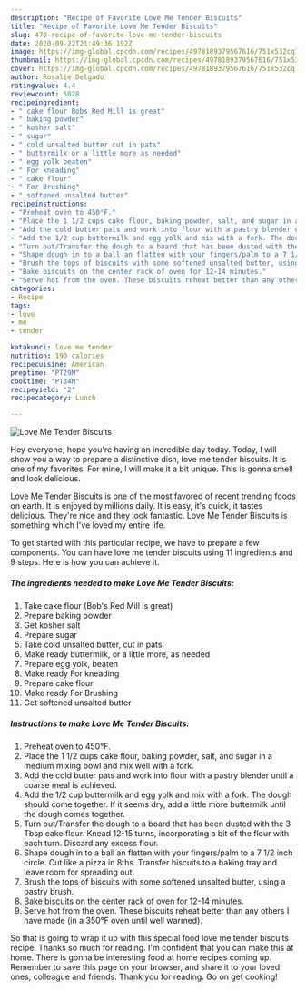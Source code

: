 ```yaml
---
description: "Recipe of Favorite Love Me Tender Biscuits"
title: "Recipe of Favorite Love Me Tender Biscuits"
slug: 470-recipe-of-favorite-love-me-tender-biscuits
date: 2020-09-22T21:49:36.192Z
image: https://img-global.cpcdn.com/recipes/4978189379567616/751x532cq70/love-me-tender-biscuits-recipe-main-photo.jpg
thumbnail: https://img-global.cpcdn.com/recipes/4978189379567616/751x532cq70/love-me-tender-biscuits-recipe-main-photo.jpg
cover: https://img-global.cpcdn.com/recipes/4978189379567616/751x532cq70/love-me-tender-biscuits-recipe-main-photo.jpg
author: Rosalie Delgado
ratingvalue: 4.4
reviewcount: 5028
recipeingredient:
- " cake flour Bobs Red Mill is great"
- " baking powder"
- " kosher salt"
- " sugar"
- " cold unsalted butter cut in pats"
- " buttermilk or a little more as needed"
- " egg yolk beaten"
- " For kneading"
- " cake flour"
- " For Brushing"
- " softened unsalted butter"
recipeinstructions:
- "Preheat oven to 450°F."
- "Place the 1 1/2 cups cake flour, baking powder, salt, and sugar in a medium mixing bowl and mix well with a fork."
- "Add the cold butter pats and work into flour with a pastry blender until a coarse meal is achieved."
- "Add the 1/2 cup buttermilk and egg yolk and mix with a fork. The dough should come together. If it seems dry, add a little more buttermilk until the dough comes together."
- "Turn out/Transfer the dough to a board that has been dusted with the 3 Tbsp cake flour. Knead 12-15 turns, incorporating a bit of the flour with each turn. Discard any excess flour."
- "Shape dough in to a ball an flatten with your fingers/palm to a 7 1/2 inch circle. Cut like a pizza in 8ths. Transfer biscuits to a baking tray and leave room for spreading out."
- "Brush the tops of biscuits with some softened unsalted butter, using a pastry brush."
- "Bake biscuits on the center rack of oven for 12-14 minutes."
- "Serve hot from the oven. These biscuits reheat better than any others I have made (in a 350°F oven until well warmed)."
categories:
- Recipe
tags:
- love
- me
- tender

katakunci: love me tender 
nutrition: 190 calories
recipecuisine: American
preptime: "PT29M"
cooktime: "PT34M"
recipeyield: "2"
recipecategory: Lunch

---
```



![Love Me Tender Biscuits](https://img-global.cpcdn.com/recipes/4978189379567616/751x532cq70/love-me-tender-biscuits-recipe-main-photo.jpg)

Hey everyone, hope you're having an incredible day today. Today, I will show you a way to prepare a distinctive dish, love me tender biscuits. It is one of my favorites. For mine, I will make it a bit unique. This is gonna smell and look delicious.

Love Me Tender Biscuits is one of the most favored of recent trending foods on earth. It is enjoyed by millions daily. It is easy, it's quick, it tastes delicious. They're nice and they look fantastic. Love Me Tender Biscuits is something which I've loved my entire life.




To get started with this particular recipe, we have to prepare a few components. You can have love me tender biscuits using 11 ingredients and 9 steps. Here is how you can achieve it.

<!--inarticleads1-->

##### The ingredients needed to make Love Me Tender Biscuits:

1. Take  cake flour (Bob&#39;s Red Mill is great)
1. Prepare  baking powder
1. Get  kosher salt
1. Prepare  sugar
1. Take  cold unsalted butter, cut in pats
1. Make ready  buttermilk, or a little more, as needed
1. Prepare  egg yolk, beaten
1. Make ready  For kneading
1. Prepare  cake flour
1. Make ready  For Brushing
1. Get  softened unsalted butter




<!--inarticleads2-->

##### Instructions to make Love Me Tender Biscuits:

1. Preheat oven to 450°F.
1. Place the 1 1/2 cups cake flour, baking powder, salt, and sugar in a medium mixing bowl and mix well with a fork.
1. Add the cold butter pats and work into flour with a pastry blender until a coarse meal is achieved.
1. Add the 1/2 cup buttermilk and egg yolk and mix with a fork. The dough should come together. If it seems dry, add a little more buttermilk until the dough comes together.
1. Turn out/Transfer the dough to a board that has been dusted with the 3 Tbsp cake flour. Knead 12-15 turns, incorporating a bit of the flour with each turn. Discard any excess flour.
1. Shape dough in to a ball an flatten with your fingers/palm to a 7 1/2 inch circle. Cut like a pizza in 8ths. Transfer biscuits to a baking tray and leave room for spreading out.
1. Brush the tops of biscuits with some softened unsalted butter, using a pastry brush.
1. Bake biscuits on the center rack of oven for 12-14 minutes.
1. Serve hot from the oven. These biscuits reheat better than any others I have made (in a 350°F oven until well warmed).




So that is going to wrap it up with this special food love me tender biscuits recipe. Thanks so much for reading. I'm confident that you can make this at home. There is gonna be interesting food at home recipes coming up. Remember to save this page on your browser, and share it to your loved ones, colleague and friends. Thank you for reading. Go on get cooking!
